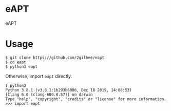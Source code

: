 # eAPT
eAPT

# Usage
```shell
$ git clone https://github.com/2gilhee/eapt
$ cd eapt
$ python3 eapt
```

Otherwise, import `eapt` directly.

```shell
❯ python3     
Python 3.8.1 (v3.8.1:1b293b6006, Dec 18 2019, 14:08:53) 
[Clang 6.0 (clang-600.0.57)] on darwin
Type "help", "copyright", "credits" or "license" for more information.
>>> import eapt
```